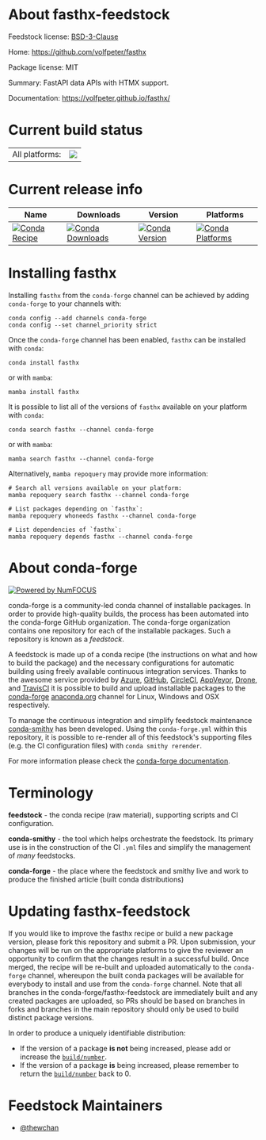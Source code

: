 About fasthx-feedstock
======================

Feedstock license: [BSD-3-Clause](https://github.com/conda-forge/fasthx-feedstock/blob/main/LICENSE.txt)

Home: https://github.com/volfpeter/fasthx

Package license: MIT

Summary: FastAPI data APIs with HTMX support.

Documentation: https://volfpeter.github.io/fasthx/

Current build status
====================


<table><tr><td>All platforms:</td>
    <td>
      <a href="https://dev.azure.com/conda-forge/feedstock-builds/_build/latest?definitionId=21565&branchName=main">
        <img src="https://dev.azure.com/conda-forge/feedstock-builds/_apis/build/status/fasthx-feedstock?branchName=main">
      </a>
    </td>
  </tr>
</table>

Current release info
====================

| Name | Downloads | Version | Platforms |
| --- | --- | --- | --- |
| [![Conda Recipe](https://img.shields.io/badge/recipe-fasthx-green.svg)](https://anaconda.org/conda-forge/fasthx) | [![Conda Downloads](https://img.shields.io/conda/dn/conda-forge/fasthx.svg)](https://anaconda.org/conda-forge/fasthx) | [![Conda Version](https://img.shields.io/conda/vn/conda-forge/fasthx.svg)](https://anaconda.org/conda-forge/fasthx) | [![Conda Platforms](https://img.shields.io/conda/pn/conda-forge/fasthx.svg)](https://anaconda.org/conda-forge/fasthx) |

Installing fasthx
=================

Installing `fasthx` from the `conda-forge` channel can be achieved by adding `conda-forge` to your channels with:

```
conda config --add channels conda-forge
conda config --set channel_priority strict
```

Once the `conda-forge` channel has been enabled, `fasthx` can be installed with `conda`:

```
conda install fasthx
```

or with `mamba`:

```
mamba install fasthx
```

It is possible to list all of the versions of `fasthx` available on your platform with `conda`:

```
conda search fasthx --channel conda-forge
```

or with `mamba`:

```
mamba search fasthx --channel conda-forge
```

Alternatively, `mamba repoquery` may provide more information:

```
# Search all versions available on your platform:
mamba repoquery search fasthx --channel conda-forge

# List packages depending on `fasthx`:
mamba repoquery whoneeds fasthx --channel conda-forge

# List dependencies of `fasthx`:
mamba repoquery depends fasthx --channel conda-forge
```


About conda-forge
=================

[![Powered by
NumFOCUS](https://img.shields.io/badge/powered%20by-NumFOCUS-orange.svg?style=flat&colorA=E1523D&colorB=007D8A)](https://numfocus.org)

conda-forge is a community-led conda channel of installable packages.
In order to provide high-quality builds, the process has been automated into the
conda-forge GitHub organization. The conda-forge organization contains one repository
for each of the installable packages. Such a repository is known as a *feedstock*.

A feedstock is made up of a conda recipe (the instructions on what and how to build
the package) and the necessary configurations for automatic building using freely
available continuous integration services. Thanks to the awesome service provided by
[Azure](https://azure.microsoft.com/en-us/services/devops/), [GitHub](https://github.com/),
[CircleCI](https://circleci.com/), [AppVeyor](https://www.appveyor.com/),
[Drone](https://cloud.drone.io/welcome), and [TravisCI](https://travis-ci.com/)
it is possible to build and upload installable packages to the
[conda-forge](https://anaconda.org/conda-forge) [anaconda.org](https://anaconda.org/)
channel for Linux, Windows and OSX respectively.

To manage the continuous integration and simplify feedstock maintenance
[conda-smithy](https://github.com/conda-forge/conda-smithy) has been developed.
Using the ``conda-forge.yml`` within this repository, it is possible to re-render all of
this feedstock's supporting files (e.g. the CI configuration files) with ``conda smithy rerender``.

For more information please check the [conda-forge documentation](https://conda-forge.org/docs/).

Terminology
===========

**feedstock** - the conda recipe (raw material), supporting scripts and CI configuration.

**conda-smithy** - the tool which helps orchestrate the feedstock.
                   Its primary use is in the construction of the CI ``.yml`` files
                   and simplify the management of *many* feedstocks.

**conda-forge** - the place where the feedstock and smithy live and work to
                  produce the finished article (built conda distributions)


Updating fasthx-feedstock
=========================

If you would like to improve the fasthx recipe or build a new
package version, please fork this repository and submit a PR. Upon submission,
your changes will be run on the appropriate platforms to give the reviewer an
opportunity to confirm that the changes result in a successful build. Once
merged, the recipe will be re-built and uploaded automatically to the
`conda-forge` channel, whereupon the built conda packages will be available for
everybody to install and use from the `conda-forge` channel.
Note that all branches in the conda-forge/fasthx-feedstock are
immediately built and any created packages are uploaded, so PRs should be based
on branches in forks and branches in the main repository should only be used to
build distinct package versions.

In order to produce a uniquely identifiable distribution:
 * If the version of a package **is not** being increased, please add or increase
   the [``build/number``](https://docs.conda.io/projects/conda-build/en/latest/resources/define-metadata.html#build-number-and-string).
 * If the version of a package **is** being increased, please remember to return
   the [``build/number``](https://docs.conda.io/projects/conda-build/en/latest/resources/define-metadata.html#build-number-and-string)
   back to 0.

Feedstock Maintainers
=====================

* [@thewchan](https://github.com/thewchan/)

